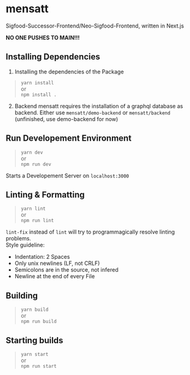 
# mensatt #

Sigfood-Successor-Frontend/Neo-Sigfood-Frontend,
written in Next.js

**NO ONE PUSHES TO MAIN!!!**

## Installing Dependencies ##

1. Installing the dependencies of the Package
> `yarn install`  
> or  
> `npm install .`
2. Backend
mensatt requires the installation of a graphql database as backend.
Either use `mensatt/demo-backend` or `mensatt/backend` (unfinished, use demo-backend for now)

## Run Developement Environment ##

> `yarn dev`  
> or  
> `npm run dev`

Starts a Developement Server on `localhost:3000`

## Linting & Formatting ##

> `yarn lint`  
> or  
> `npm run lint`

`lint-fix` instead of `lint` will try to programmagically resolve linting problems.  
Style guideline:
- Indentation: 2 Spaces
- Only unix newlines (LF, not CRLF)
- Semicolons are in the source, not infered
- Newline at the end of every File

## Building ##

> `yarn build`  
> or  
> `npm run build`

## Starting builds ##

> `yarn start`  
> or  
> `npm run start`

